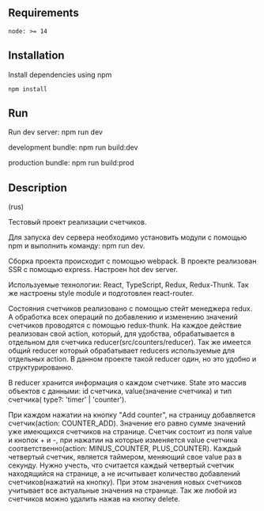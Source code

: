 ## Requirements

`node: >= 14`

## Installation

Install dependencies using npm

```
npm install

```
## Run

Run dev server: npm run dev

development bundle: npm run build:dev 

production bundle: npm run build:prod 

## Description

(rus)

Тестовый проект реализации счетчиков.

Для запуска dev сервера необходимо установить модули с помощью npm и выполнить команду: npm run dev.

Сборка проекта происходит с помощью webpack. В проекте реализован SSR с помощью express. Настроен hot dev server. 

Используемые технологии: React, TypeScript, Redux, Redux-Thunk. Так же настроены style module и подготовлен react-router.

Состояния счетчиков реализовано с помощью стейт менеджера redux. А обработка всех операций по добавлению и изменению значений счетчиков проводятся с помощью redux-thunk. На каждое действие реализован свой action, который, для удобства, обрабатывается в отдельном для счетчика reducer(src/counters/reducer). Так же имеется общий reducer который обрабатывает reducers используемые для отдельных action. В данном проекте такой reducer один, но это удобно и структурированно.

В reducer хранится информация о каждом счетчике. State это массив объектов с данными: id счетчика, value(значение счетчика) и тип счетчика( type?: 'timer' | 'counter').

При каждом нажатии на кнопку "Add counter", на страницу добавляется счетчик(action: COUNTER_ADD). Значение его равно сумме значений уже имеющихся счетчиков на странице. Счетчик состоит из поля value и кнопок + и -, при нажатии на которые изменяется value счетчика соответственно(action: MINUS_COUNTER, PLUS_COUNTER). Каждый четвертый счетчик, является таймером, меняющий свое value раз в секунду. Нужно учесть, что считается каждый четвертый счетчик находящийся на странице, а не исчитывает количество добавлений счетчиков(нажатий на кнопку). При этом значения новых счетчиков учитывает все актуальные значения на странице.
Так же любой из счетчиков можно удалить нажав на кнопку delete.
